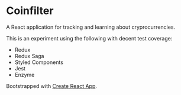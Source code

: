 # Coinfilter

A React application for tracking and learning about cryprocurrencies.

This is an experiment using the following with decent test coverage:

- Redux
- Redux Saga
- Styled Components
- Jest
- Enzyme

Bootstrapped with [Create React App](https://github.com/facebookincubator/create-react-app).